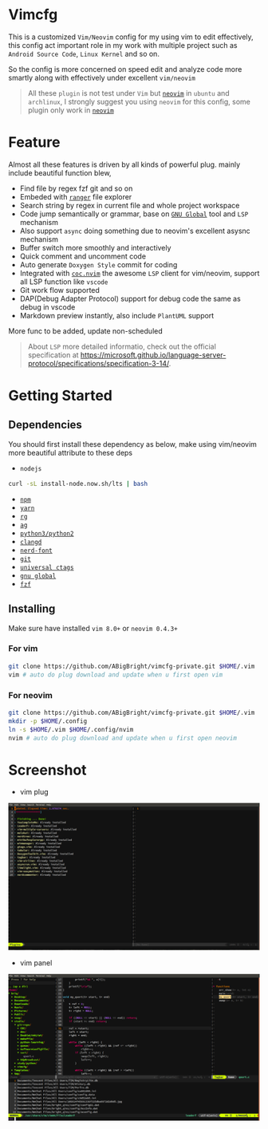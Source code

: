 # Vimcfg

This is a customized `Vim/Neovim` config for my using vim to edit effectively, this config act important role in my work with multiple project such as `Android Source Code`, `Linux Kernel` and so on.

So the config is more concerned on speed edit and analyze code more smartly along with effectively under excellent `vim/neovim`

> All these `plugin` is not test under `Vim` but [`neovim`](https://github.com/neovim/neovim) in `ubuntu` and `archlinux`, I strongly suggest you using `neovim` for this config, some plugin only work in [`neovim`](https://github.com/neovim/neovim)

# Feature

Almost all these features is driven by all kinds of powerful plug. mainly include beautiful function blew,

+ Find file by regex fzf git and so on
+ Embeded with [`ranger`](https://github.com/ranger/ranger) file explorer
+ Search string by regex in current file and whole project workspace
+ Code jump semantically or grammar, base on [`GNU Global`](https://www.gnu.org/software/global/) tool and `LSP` mechanism
+ Also support `async` doing something due to neovim's excellent asysnc mechanism
+ Buffer switch more smoothly and interactively
+ Quick comment and uncomment code 
+ Auto generate `Doxygen Style` commit for coding
+ Integrated with [`coc.nvim`](https://github.com/neoclide/coc.nvim) the awesome `LSP` client for vim/neovim, support all LSP function like `vscode` 
+ Git work flow supported
+ DAP(Debug Adapter Protocol) support for debug code the same as debug in vscode
+ Markdown preview instantly, also include `PlantUML` support

More func to be added, update non-scheduled

> About `LSP` more detailed informatio, check out the official specification at https://microsoft.github.io/language-server-protocol/specifications/specification-3-14/.

# Getting Started

## Dependencies

You should first install these dependency as below, make using vim/neovim more beautiful attribute to these deps

* `nodejs`
```sh
curl -sL install-node.now.sh/lts | bash
```
* [`npm`](https://github.com/npm/cli)
* [`yarn`](https://classic.yarnpkg.com/zh-Hans/docs/install/#debian-stable)
* [`rg`](https://github.com/BurntSushi/ripgrep)
* [`ag`](https://github.com/ggreer/the_silver_searcher)
* [`python3/python2`](https://www.python.org/downloads/)
* [`clangd`](https://releases.llvm.org/download.html)
* [`nerd-font`](https://github.com/ryanoasis/nerd-fonts)
* [`git`](https://git-scm.com/downloads)
* [`universal ctags`](https://github.com/universal-ctags/ctags)
* [`gnu global`](http://www.gnu.org/software/global/download.html)
* [`fzf`](https://github.com/junegunn/fzf)

## Installing

Make sure have installed `vim 8.0+` or `neovim 0.4.3+`

### For vim
```sh
git clone https://github.com/ABigBright/vimcfg-private.git $HOME/.vim
vim # auto do plug download and update when u first open vim
```
### For neovim

```sh
git clone https://github.com/ABigBright/vimcfg-private.git $HOME/.vim
mkdir -p $HOME/.config
ln -s $HOME/.vim $HOME/.config/nvim
nvim # auto do plug download and update when u first open neovim
```

# Screenshot
* vim plug

![vim plug](https://github.com/ABigBright/vimcfg/blob/master/pic/plug_install.png)

* vim panel

![vim panel](https://github.com/ABigBright/vimcfg/blob/master/pic/vim_panel.png)
